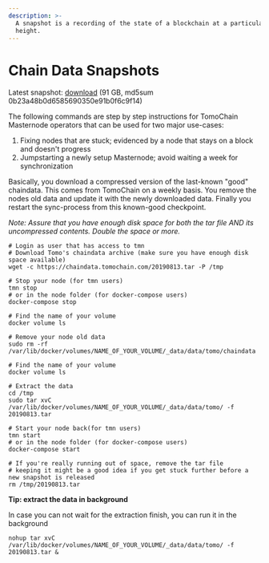 ```yaml
---
description: >-
  A snapshot is a recording of the state of a blockchain at a particular block
  height.
---
```


# Chain Data Snapshots

Latest snapshot: [download](https://chaindata.tomochain.com/20190813.tar) \(91 GB, md5sum 0b23a48b0d6585690350e91b0f6c9f14\)

The following commands are step by step instructions for TomoChain  Masternode operators that can be used for two major use-cases:

1. Fixing nodes that are stuck; evidenced by a node that stays on a block and doesn't progress
2. Jumpstarting a newly setup Masternode; avoid waiting a week for synchronization

Basically, you download a compressed version of the last-known "good" chaindata. This comes from TomoChain on a weekly basis. You remove the nodes old data and update it with the newly downloaded data. Finally you restart the sync-process from this known-good checkpoint.

_Note: Assure that you have enough disk space for both the tar file AND its uncompressed contents. Double the space or more._

```text
# Login as user that has access to tmn
# Download Tomo's chaindata archive (make sure you have enough disk space available)
wget -c https://chaindata.tomochain.com/20190813.tar -P /tmp

# Stop your node (for tmn users)
tmn stop
# or in the node folder (for docker-compose users)
docker-compose stop

# Find the name of your volume
docker volume ls

# Remove your node old data
sudo rm -rf /var/lib/docker/volumes/NAME_OF_YOUR_VOLUME/_data/data/tomo/chaindata

# Find the name of your volume
docker volume ls

# Extract the data
cd /tmp
sudo tar xvC /var/lib/docker/volumes/NAME_OF_YOUR_VOLUME/_data/data/tomo/ -f 20190813.tar

# Start your node back(for tmn users)
tmn start
# or in the node folder (for docker-compose users)
docker-compose start

# If you're really running out of space, remove the tar file
# keeping it might be a good idea if you get stuck further before a new snapshot is released
rm /tmp/20190813.tar
```

**Tip: extract the data in background**

In case you can not wait for the extraction finish, you can run it in the background

```text
nohup tar xvC /var/lib/docker/volumes/NAME_OF_YOUR_VOLUME/_data/data/tomo/ -f 20190813.tar &
```

